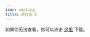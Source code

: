 ```yaml
---
icon: sapling
title: 苏打志 5
---
```


<PDF url="/pdf/sodazine5.pdf" />

如果你无法查看，你可以点击 [这里](/pdf/sodazine5.pdf) 下载。
